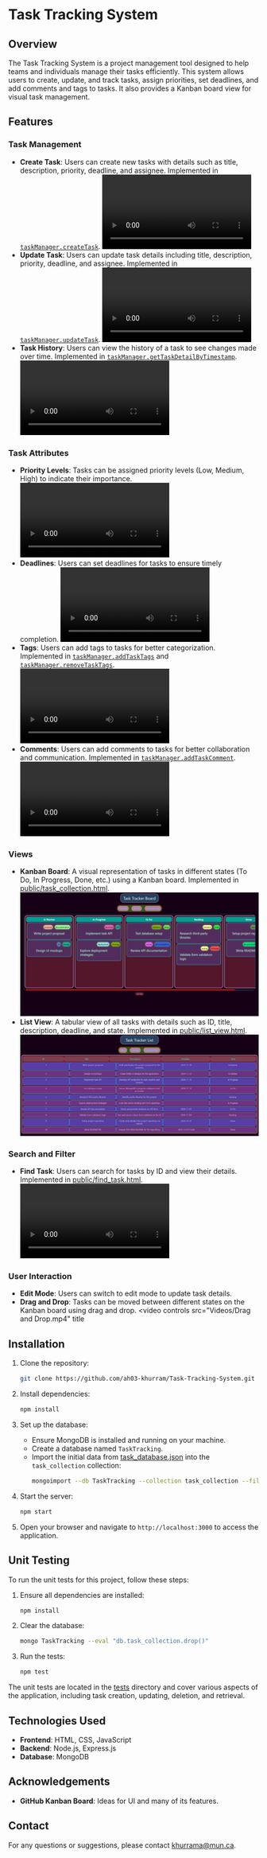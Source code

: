 # Task Tracking System

## Overview

The Task Tracking System is a project management tool designed to help teams and individuals manage their tasks efficiently. This system allows users to create, update, and track tasks, assign priorities, set deadlines, and add comments and tags to tasks. It also provides a Kanban board view for visual task management.

## Features

### Task Management
- **Create Task**: Users can create new tasks with details such as title, description, priority, deadline, and assignee. Implemented in [`taskManager.createTask`](taskManager.mjs).
    <video controls src="Videos/Create Task.mp4" title="Create Task"></video>
- **Update Task**: Users can update task details including title, description, priority, deadline, and assignee. Implemented in [`taskManager.updateTask`](taskManager.mjs).
    <video controls src="Videos/Update Task.mp4" title="Update Task"></video>
- **Task History**: Users can view the history of a task to see changes made over time. Implemented in [`taskManager.getTaskDetailByTimestamp`](taskManager.mjs).
    <video controls src="Videos/Task History.mp4" title="Task History"></video>

### Task Attributes
- **Priority Levels**: Tasks can be assigned priority levels (Low, Medium, High) to indicate their importance.
    <video controls src="Videos/Priority Levels.mp4" title="Priority Levels"></video>
- **Deadlines**: Users can set deadlines for tasks to ensure timely completion.
    <video controls src="Videos/Deadlines.mp4" title="Deadlines"></video>
- **Tags**: Users can add tags to tasks for better categorization. Implemented in [`taskManager.addTaskTags`](taskManager.mjs) and [`taskManager.removeTaskTags`](taskManager.mjs).
    <video controls src="Videos/Tags.mp4" title="Tags"></video>
- **Comments**: Users can add comments to tasks for better collaboration and communication. Implemented in [`taskManager.addTaskComment`](taskManager.mjs).
    <video controls src="Videos/Comments.mp4" title="Comments"></video>

### Views
- **Kanban Board**: A visual representation of tasks in different states (To Do, In Progress, Done, etc.) using a Kanban board. Implemented in [public/task_collection.html](public/task_collection.html).
    ![Kanban Board](Pictures/Board%20View.png)
- **List View**: A tabular view of all tasks with details such as ID, title, description, deadline, and state. Implemented in [public/list_view.html](public/list_view.html).
    ![List View](Pictures/List%20View.png)

### Search and Filter
- **Find Task**: Users can search for tasks by ID and view their details. Implemented in [public/find_task.html](public/find_task.html).
    <video controls src="Videos/Find Task.mp4" title="Find Task"></video>

### User Interaction
- **Edit Mode**: Users can switch to edit mode to update task details.
- **Drag and Drop**: Tasks can be moved between different states on the Kanban board using drag and drop.
    <video controls src="Videos/Drag and Drop.mp4" title

## Installation

1. Clone the repository:
    ```sh
    git clone https://github.com/ah03-khurram/Task-Tracking-System.git
    ```

2. Install dependencies:
    ```sh
    npm install
    ```

3. Set up the database:
    - Ensure MongoDB is installed and running on your machine.
    - Create a database named `TaskTracking`.
    - Import the initial data from [task_database.json](/task_database.json) into the `task_collection` collection:
        ```sh
        mongoimport --db TaskTracking --collection task_collection --file task_database.json --jsonArray
        ```

4. Start the server:
    ```sh
    npm start
    ```

5. Open your browser and navigate to `http://localhost:3000` to access the application.

## Unit Testing

To run the unit tests for this project, follow these steps:

1. Ensure all dependencies are installed:
    ```sh
    npm install
    ```
2. Clear the database:
    ```sh
    mongo TaskTracking --eval "db.task_collection.drop()"
    ```
3. Run the tests:
    ```sh
    npm test
    ```

The unit tests are located in the [tests](/tests/apiTests.mjs) directory and cover various aspects of the application, including task creation, updating, deletion, and retrieval.

## Technologies Used

- **Frontend**: HTML, CSS, JavaScript
- **Backend**: Node.js, Express.js
- **Database**: MongoDB

## Acknowledgements

- **GitHub Kanban Board**: Ideas for UI and many of its features.

## Contact

For any questions or suggestions, please contact [khurrama@mun.ca](mailto:khurrama@mun.ca).
